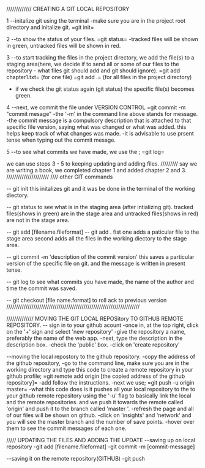 ///////////// CREATING A GIT LOCAL REPOSITORY



1 --initalize git using the terminal
-make sure you are in the project root directory and initalize git.
=git init=

2 --to show the status of your files.
=git status=
-tracked files will be shown in green, untracked files will be shown in red.

3 --to start tracking the files in the project directory, we add the file(s) to a staging area(here, we decide if to send all or some of our files to the repository - what files git should add and git should ignore).
=git add chapter1.txt= (for one file)
=git add .= (for all files in the project directory)
- if we check the git status again (git status) the specific file(s) becomes green.

4 --next, we commit the file under VERSION CONTROL
=git commit -m "commit mesage"
-the '-m' in the command line above stands for message.
-the commit message is a compulsory description that is attached to that specific file version, saying what was changed or what was added. this helps keep track of what changes was made.
-it is advisable to use prsent tense when typing out the commit mesage.

5 --to see what commits we have made, we use the ;
=git log=

we can use steps 3 - 5 to keeping updating and adding files.
/////////
say we are writing a book, we completed chapter 1 and added chapter 2 and 3.
//////////////////////
//// other GIT commands

-- git init
this initalizes git and it was be done in the terminal of the working diectory.

-- git status
to see what is in the staging area (after intializing git).
tracked files(shows in green) are in the stage area and untracked files(shows in red) are not in the stage area.

-- git add [filename.fileformat]
-- git add .
fist one adds a paticular file to the stage area
second adds all the files in the working diectory to the stage area.

-- git commit -m 'description of the commit version'
this saves a particular version of the specific file on git.
and the message is written in present tense.

-- git log
to see what commits you have made, the name of the author and time the commit was saved.

-- git checkout [file name.format]
to roll ack to previous version
/////////////////////////////////////////////////////////////////////

////////////// MOVING THE GIT LOCAL REPOSitory TO GITHUB REMOTE REPOSITORY.
-- sign in to your github acount
-once in, at the top right, click on the '+' sign and select 'new repository'
-give the repository a name, preferably the name of the web app.
-next, type the description in the description box.
-check the 'public' box.
-click on 'create repository'

--moving the local repostory to the github repository.
-copy the address of the github repository,
-go to the command line, make sure you are in the working directory and type this code to create a remote repository in your github profile;
=git remote add origin [the copied address of the github repository]=
-add follow the instructions.
-next we use;
=git push -u origin master=
-what this code does is it pushes all your local repository to the to your github remote repository using the '-u' flag to basically link the local and the remote repositories.
and we push it towards the remote called 'origin' and push it to the branch called 'master '.
-refresh the page and all of our files will be shown on github.
-click on 'insights' and 'network' and you will see the master branch and the number of save points.
-hover over them to see the commit messages of each one.

///// UPDATING THE FILES AND ADDING THE UPDATE
--saving up on local repository
-git add [filename.fileformat]
-git commit -m [commit-message]

--saving it on the remote repository(GITHUB)
-git push



